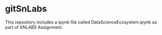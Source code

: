 # gitSnLabs
This repository includes a ipynb file called DataScienceEcosystem.ipynb as part of SNLABS Assignment.
